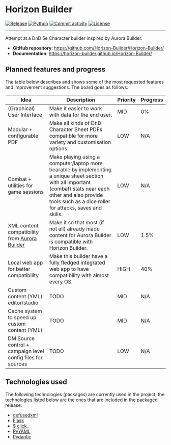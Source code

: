 <!--
   Copyright 2024 GustavoSchip

   Licensed under the Apache License, Version 2.0 (the "License");
   you may not use this file except in compliance with the License.
   You may obtain a copy of the License at

       http://www.apache.org/licenses/LICENSE-2.0

   Unless required by applicable law or agreed to in writing, software
   distributed under the License is distributed on an "AS IS" BASIS,
   WITHOUT WARRANTIES OR CONDITIONS OF ANY KIND, either express or implied.
   See the License for the specific language governing permissions and
   limitations under the License.
-->

# Horizon Builder

[![Release](https://img.shields.io/github/v/release/Horizon-Builder/Horizon-Builder)](https://img.shields.io/github/v/release/Horizon-Builder/Horizon-Builder)
[![Python](https://img.shields.io/badge/Python-v3.11-blue)](https://www.python.org/downloads/release/python-311/)
[![Commit activity](https://img.shields.io/github/commit-activity/m/Horizon-Builder/Horizon-Builder)](https://img.shields.io/github/commit-activity/m/Horizon-Builder/Horizon-Builder)
[![License](https://img.shields.io/github/license/Horizon-Builder/Horizon-Builder)](https://img.shields.io/github/license/Horizon-Builder/Horizon-Builder)

---

Attempt at a DnD 5e Character builder inspired by Aurora Builder.

- **GitHub repository**: <https://github.com/Horizon-Builder/Horizon-Builder/>
- **Documentation**: <https://horizon-builder.github.io/Horizon-Builder/>

## Planned features and progress

The table below describes and shows some of the most requested features and improvement suggestions. The board goes as
follows:

| Idea                                                                                      | Description                                                                                                                                                                                                             | Priority | Progress |
| ----------------------------------------------------------------------------------------- | ----------------------------------------------------------------------------------------------------------------------------------------------------------------------------------------------------------------------- | -------- | -------- |
| (Graphical) User Interface                                                                | Make it easier to work with data for the end user.                                                                                                                                                                      | MID      | 0%       |
| Modular + configurable PDF                                                                | Make all kinds of DnD Character Sheet PDFs compatible for more variety and customisation options.                                                                                                                       | LOW      | N/A      |
| Combat + utilities for game sessions                                                      | Make playing using a computer/laptop more bearable by implementing a unique sheet section with all important (combat) stats near each other and also provide tools such as a dice roller for attacks, saves and skills. | LOW      | N/A      |
| XML content compatibility from [Aurora Builder](https://aurorabuilder.com/documentation/) | Make it so that most (if not all) already made content for Aurora Builder is compatible with Horizon Builder.                                                                                                           | LOW      | 1.5%     |
| Local web app for better compatibility                                                    | Make this builder have a fully fledged integrated web app to have compatibility with almost every OS.                                                                                                                   | HIGH     | 40%      |
| Custom content (YML) editor/studio                                                        | TODO                                                                                                                                                                                                                    | MID      | N/A      |
| Cache system to speed up custom content (YML)                                             | TODO                                                                                                                                                                                                                    | MID      | N/A      |
| DM Source control + campaign level config files for sources                               | TODO                                                                                                                                                                                                                    | LOW      | N/A      |

## Technologies used

The following technologies (packages) are currently used in the project, the technologies listed below are the ones that
are included in the packaged release:

- [defusedxml](https://github.com/tiran/defusedxml)
- [Flask](https://github.com/pallets/flask)
- [$ click\_](https://github.com/pallets/click)
- [PyYAML](https://github.com/yaml/pyyaml)
- [Pydantic](https://docs.pydantic.dev/latest/)
